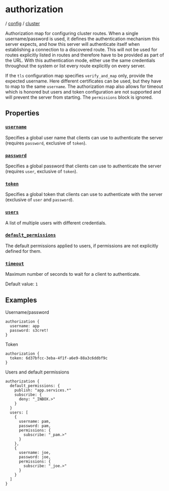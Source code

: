 # authorization

/ [config](/ref/config/index.md) / [cluster](/ref/config/config/cluster/index.md) 

Authorization map for configuring cluster routes. When a single username/password is used, it defines the authentication mechanism
this server expects, and how this server will authenticate itself when establishing a connection to a discovered route. This will
not be used for routes explicitly listed in routes and therefore have to be provided as part of the URL. With this authentication
mode, either use the same credentials throughout the system or list every route explicitly on every server.

If the `tls` configuration map specifies `verify_and_map` only, provide the expected username. Here different certificates can be
used, but they have to map to the same `username`. The authorization map also allows for timeout which is honored but users and
token configuration are not supported and will prevent the server from starting. The `permissions` block is ignored.

## Properties

### [`username`](/ref/config/cluster/authorization/username/index.md)

Specifies a global user name that clients can use to authenticate
the server (requires `password`, exclusive of `token`).

### [`password`](/ref/config/cluster/authorization/password/index.md)

Specifies a global password that clients can use to authenticate
the server (requires `user`, exclusive of `token`).

### [`token`](/ref/config/cluster/authorization/token/index.md)

Specifies a global token that clients can use to authenticate with
the server (exclusive of `user` and `password`).

### [`users`](/ref/config/cluster/authorization/users/index.md)

A list of multiple users with different credentials.

### [`default_permissions`](/ref/config/cluster/authorization/default_permissions/index.md)

The default permissions applied to users, if permissions are
not explicitly defined for them.

### [`timeout`](/ref/config/cluster/authorization/timeout/index.md)

Maximum number of seconds to wait for a client to authenticate.

Default value: `1`

## Examples

Username/password
```
authorization {
  username: app
  password: s3cret!
}

```
Token
```
authorization {
  token: 6d37bfcc-3eba-4f1f-a6e9-88a3c6ddbf9c
}

```
Users and default permissions
```
authorization {
  default_permissions: {
    publish: "app.services.*"
    subscribe: {
      deny: "_INBOX.>"
    }
  }
  users: [
    {
      username: pam,
      password: pam,
      permissions: {
        subscribe: "_pam.>"
      }
    },
    {
      username: joe,
      password: joe,
      permissions: {
        subscribe: "_joe.>"
      }
    }
  ]
}

```

